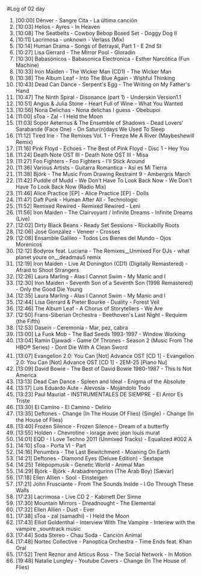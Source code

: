#Log of 02 day

1. [00:00] Dënver - Sangre Cita - La última canción
1. [10:03] Helios - Ayres - In Heaven
1. [10:08] The Seatbelts - Cowboy Bebop Boxed Set - Doggy Dog II
1. [10:11] Lacrimosa - unknown - Verlass (Mix)
1. [10:14] Human Drama - Songs of Betrayal, Part 1 - E 2nd St
1. [10:27] Lisa Gerrard - The Mirror Pool - Gloradin
1. [10:30] Babasónicos - Babasonica Electronica - Esther Narcótica (Fun Machine)
1. [10:33] Iron Maiden - The Wicker Man (CD1) - The Wicker Man
1. [10:38] The Album Leaf - Into The Blue Again - Wishful Thinking
1. [10:43] Dead Can Dance - Serpent's Egg - The Writing on My Father's Hand
1. [10:47] The Ninth Spiral - Disonance (part 1) - Underskin Version1.1
1. [10:51] Angus & Julia Stone - Heart Full of Wine - What You Wanted
1. [10:56] Nona Delichas - Nona delichas I guess - Obebupoi
1. [11:00] sToa - Zal - I Held the Moon
1. [11:03] Sopor Aeternus & The Ensemble of Shadows - Dead Lovers' Sarabande (Face One) - On Satur(n)days We Used To Sleep
1. [11:12] Tired Irie - The Remixes Vol. 1 - Freeze Me A River (Maybeshewill Remix)
1. [11:16] Pink Floyd - Echoes - The Best of Pink Floyd - Disc 1 - Hey You
1. [11:24] Death Note OST III - Death Note OST III - Misa
1. [11:27] Foo Fighters - Foo Fighters - I'll Stick Around
1. [11:36] Various Artists - Guitarra Romantica - Así es Mi Tierra
1. [11:38] Björk - The Music From Drawing Restraint 9 - Ambergris March
1. [11:42] Puddle of Mudd - We Don't Have To Look Back Now - We Don't Have To Look Back Now (Radio Mix)
1. [11:46] Alice Practice [EP] - Alice Practice [EP] - Dolls
1. [11:47] Daft Punk - Human After All - Technologic
1. [11:52] Remixed Rewired - Remixed Rewired - Leni
1. [11:56] Iron Maiden - The Clairvoyant / Infinite Dreams - Infinite Dreams (Live)
1. [12:02] Dirty Black Beans - Ready Set Sessions - Rockabilly Roots
1. [12:06] José González - Veneer - Crosses
1. [12:08] Ensamble Galileo - Todos Los Bienes del Mundo - Ojos Morenicos
1. [12:12] Bodyrox feat. Luciana - The Remixes__Unmixed For DJs - what planet youre on__deadmau5 remix
1. [12:19] Iron Maiden - Live At Donington (CD1) (Digitally Remastered) - Afraid to Shoot Strangers
1. [12:26] Laura Marling - Alas I Cannot Swim - My Manic and I
1. [12:30] Iron Maiden - Seventh Son of a Seventh Son (1998 Remastered) - Only the Good Die Young
1. [12:35] Laura Marling - Alas I Cannot Swim - My Manic and I
1. [12:44] Lisa Gerrard & Pieter Bourke - Duality - Forest Veil
1. [12:46] The Album Leaf - A Chorus of Storytellers - We Are
1. [12:50] Frans-Siberian Orchestra - Beethoven's Last Night - Requiem (the Fifth)
1. [12:53] Dasein - Ceremonia - Mar, pez, cabra
1. [13:00] La Funk Mob - The Bad Seeds 1993-1997 - Window Working
1. [13:04] Ramin Djawadi - Game Of Thrones - Season 2 (Music From The HBO® Series) - Dont Die With A Clean Sword
1. [13:07] Evangelion 2.0: You Can [Not] Advance OST [CD 1] - Evangelion 2.0: You Can [Not] Advance OST [CD 1] - 2EM-25 [Piano Nu]
1. [13:09] David Bowie - The Best of David Bowie 1980-1987 - This Is Not America
1. [13:13] Dead Can Dance - Spleen and Ideal - Enigma of the Absolute
1. [13:17] Luis Eduardo Aute - Alevosía - Mojándolo Todo
1. [13:23] Paul Mauriat - INSTRUMENTALES DE SIEMPRE - El Amor Es Triste
1. [13:30] El Camino - El Camino - Delirio
1. [13:35] Deftones - Change (In The House Of Flies) (Single) - Change (In the House of Flies)
1. [13:40] Frozen Silence - Frozen Silence - Dream of a butterfly
1. [13:55] Holden - Chevrotine - lorage avec jean louis murat
1. [14:01] EQD - I Love Techno 2011 (Unmixed Tracks) - Equalized #002 A
1. [14:10] sToa - Porta VI - Part
1. [14:16] Penumbra - The Last Bewitchment - Moaning On Earth
1. [14:21] Deftones - Diamond Eyes (Deluxe Edition) - Sextape
1. [14:25] Télépopmusik - Genetic World - Animal Man
1. [14:29] Björk - Björk - Arabadrengurinn (The Arab Boy) [Sævar]
1. [17:18] Ellen Allien - Sool - Einsteigen
1. [17:21] John Frusciante - From The Sounds Inside - I Go Through These Walls
1. [17:23] Lacrimosa - Live CD 2 - Kabinett Der Sinne
1. [17:30] Mountain Mirrors - Dreadnought - The Elemental
1. [17:32] Ellen Allien - Dust - Ever
1. [17:38] sToa - zal (samadhi) - I Held the Moon
1. [17:43] Elliot Goldenthal - Interview With The Vampire - Interiew with the vampire _sountrack music
1. [17:44] Soda Stereo - Chau Soda - Canción Animal
1. [17:48] Nortec Collective - Panoptica Orchestra - Time Ends feat. Khan Oral
1. [17:52] Trent Reznor and Atticus Ross - The Social Network - In Motion
1. [19:48] Natalie Lungley - Youtube Covers - Change (In The House of Flies)
